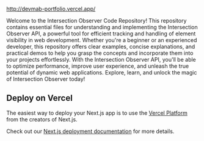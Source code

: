 http://devmab-portfolio.vercel.app/

Welcome to the Intersection Observer Code Repository! This repository contains essential files for understanding and implementing the Intersection Observer API, a powerful tool for efficient tracking and handling of element visibility in web development. Whether you're a beginner or an experienced developer, this repository offers clear examples, concise explanations, and practical demos to help you grasp the concepts and incorporate them into your projects effortlessly. With the Intersection Observer API, you'll be able to optimize performance, improve user experience, and unleash the true potential of dynamic web applications. Explore, learn, and unlock the magic of Intersection Observer today!

## Deploy on Vercel

The easiest way to deploy your Next.js app is to use the [Vercel Platform](https://vercel.com/new?utm_medium=default-template&filter=next.js&utm_source=create-next-app&utm_campaign=create-next-app-readme) from the creators of Next.js.

Check out our [Next.js deployment documentation](https://nextjs.org/docs/deployment) for more details.
